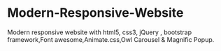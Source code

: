 # Modern-Responsive-Website
 Modern responsive website with html5, css3, jQuery , bootstrap framework,Font awesome,Animate.css,Owl Carousel & Magnific Popup.

